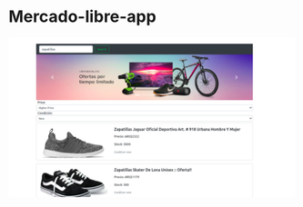 # Mercado-libre-app

<img src="https://github.com/lauraaristegui/Mercado-libre-app/blob/main/assets/imagen2.png" alt="Mercado Libre"/>
